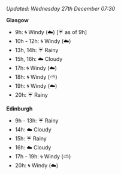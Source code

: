 *Updated: Wednesday 27th December 07:30*

**Glasgow**

* 9h: :cyclone: Windy (:cloud:) [:umbrella: as of 9h]
* 10h - 12h: :cyclone: Windy (:cloud:)
* 13h, 14h: :umbrella: Rainy
* 15h, 16h: :cloud: Cloudy
* 17h: :cyclone: Windy (:cloud:)
* 18h: :cyclone: Windy (:partly_sunny:)
* 19h: :cyclone: Windy (:cloud:)
* 20h: :umbrella: Rainy

**Edinburgh**

* 9h - 13h: :umbrella: Rainy
* 14h: :cloud: Cloudy
* 15h: :umbrella: Rainy
* 16h: :cloud: Cloudy
* 17h - 19h: :cyclone: Windy (:partly_sunny:)
* 20h: :cyclone: Windy (:cloud:)
